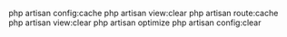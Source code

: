 php artisan config:cache
php artisan view:clear
php artisan route:cache
php artisan view:clear
php artisan optimize
php artisan config:clear